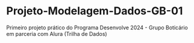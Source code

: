 # Projeto-Modelagem-Dados-GB-01
Primeiro projeto prático do Programa Desenvolve 2024 - Grupo Boticário em parceria com Alura (Trilha de Dados)
